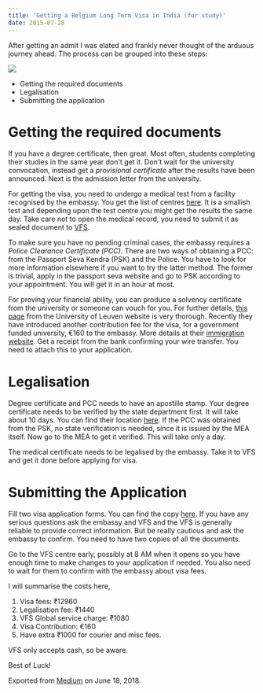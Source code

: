```yaml
---
title: 'Getting a Belgium Long Term Visa in India (for study)'
date: 2015-07-28
---
```


After getting an admit I was elated and frankly never thought of the
arduous journey ahead. The process can be grouped into these steps:

![](https://cdn-images-1.medium.com/max/1000/1*Dwi2YO0hzfgs1DnXZcrR_Q.jpeg)

-   Getting the required documents
-   Legalisation
-   Submitting the application

# Getting the required documents

If you have a degree certificate, then great. Most often, students
completing their studies in the same year don't get it. Don't wait for
the university convocation, instead get a *provisional certificate*
after the results have been announced. Next is the admission letter from
the university.

For getting the visa, you need to undergo a medical test from a facility
recognised by the embassy. You get the list of centres
[here](http://www.vfs-be-in.com/allaboutyourvisas.html#5). It is a smallish test and depending upon the test
centre you might get the results the same day. Take care not to open the
medical record, you need to submit it as sealed document to
[VFS](http://vfs-be-in.com/).

To make sure you have no pending criminal cases, the embassy requires a
*Police Clearance Certificate (PCC).* There are two ways of obtaining a
PCC: from the Passport Seva Kendra (PSK) and the Police. You have to
look for more information elsewhere if you want to try the latter
method. The former is trivial, apply in the passport seva website and go
to PSK according to your appointment. You will get it in an hour at
most.

For proving your financial ability, you can produce a solvency
certificate from the university or someone can vouch for you. For
further details, [this
page](http://www.kuleuven.be/english/admissions/travelling/solvency) from the University of Leuven website is very
thorough. Recently they have introduced another contribution fee for the
visa, for a government funded university, €160 to the embassy. More
details at their [immigration
website](https://dofi.ibz.be/sites/dvzoe/EN/news/Pages/Contributioncoveringadministrativecostsofanapplication.aspx).
Get a receipt from the bank confirming your wire
transfer. You need to attach this to your application.

# Legalisation

Degree certificate and PCC needs to have an apostille stamp. Your degree
certificate needs to be verified by the state department first. It will
take about 10 days. You can find their location
[here](http://mea.gov.in/apostille.htm). If the PCC was obtained from the PSK, no state
verification is needed, since it is issued by the MEA itself. Now go to
the MEA to get it verified. This will take only a day.

The medical certificate needs to be legalised by the embassy. Take it to
VFS and get it done before applying for visa.

# Submitting the Application

Fill two visa application forms. You can find the copy
[here](https://dofi.ibz.be/sites/dvzoe/EN/Documents/Application_for_a_visa_for_a_long_stay_in_Belgium.pdf). If you have any serious questions ask the embassy
and VFS and the VFS is generally reliable to provide correct
information. But be really cautious and ask the embassy to confirm. You
need to have two copies of all the documents.

Go to the VFS centre early, possibly at 8 AM when it opens so you have
enough time to make changes to your application if needed. You also need
to wait for them to confirm with the embassy about visa fees.

I will summarise the costs here,

1.  Visa fees: ₹12960
2.  Legalisation fee: ₹1440
3.  VFS Global service charge: ₹1080
4.  Visa Contribution: €160
5.  Have extra ₹1000 for courier and misc fees.

VFS only accepts cash, so be aware.

Best of Luck!

Exported from [Medium](https://medium.com) on June 18, 2018.
